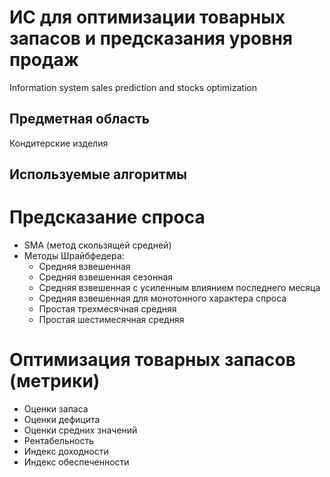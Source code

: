# ИС для оптимизации товарных запасов и предсказания уровня продаж
Information system sales prediction and stocks optimization
## Предметная область
Кондитерские изделия

## Используемые алгоритмы
# Предсказание спроса
- SMA (метод скользящей средней)
- Методы Шрайбфедера:
  - Средняя взвешенная
  - Средняя взвешенная сезонная 
  - Средняя взвешенная с усиленным влиянием последнего месяца
  - Средняя взвешенная для монотонного характера спроса
  - Простая трехмесячная средняя
  - Простая шестимесячная средняя
# Оптимизация товарных запасов (метрики)
- Оценки запаса
- Оценки дефицита
- Оценки средних значений
- Рентабельность
- Индекс доходности
- Индекс обеспеченности
